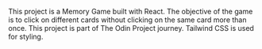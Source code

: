 This project is a Memory Game built with React. The objective of the game is to click on different cards without clicking on the same card more than once. This project is part of The Odin Project journey. Tailwind CSS is used for styling.
